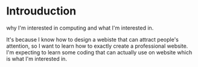 Introuduction
=============

why I'm interested in computing and what I'm interested in.

It's because I know how to design a webiste that can attract people's attention, so I want to learn how to exactly 
create a professional website. I'm expecting to learn some coding that can actually use on website which is what 
I'm interested in.
